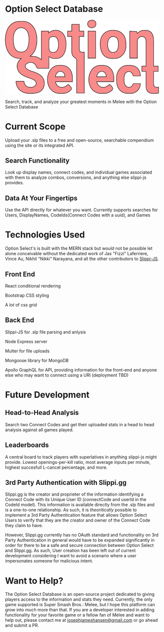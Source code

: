 # **Option Select Database**

![Option Select Database](./client/src/optionselectdb2-cropped.svg)

 Search, track, and analyze your greatest moments in Melee with the Option Select Database

# **Current Scope**

Upload your .slp files to a free and open-source, searchable compendium using the site or its integrated API. 

## **Search Functionality**

Look up display names, connect codes, and individual games associated with them to analyze combos, conversions, and anything else slippi-js provides.

## **Data At Your Fingertips**

Use the API directly for whatever you want. Currently supports searches for Users, DisplayNames, CodeIds(Connect Codes with a uuid), and Games

# **Technologies Used**

Option Select's is built with the MERN stack but would not be possible let alone conceivable without the dedicated work of Jas "Fizzi" Laferriere, Vince Au, Nikhil "Nikki" Narayana, and all the other contributors to [Slippi-JS](https://github.com/project-slippi/slippi-js).

## **Front End**

React conditional rendering

Bootstrap CSS styling

A *lot* of css grid

## **Back End**

Slippi-JS for .slp file parsing and anlysis

Node Express server

Multer for file uploads

Mongoose library for MongoDB

Apollo GraphQL for API, providing information for the front-end and anyone else who may want to connect using a URI (deployment TBD)

# **Future Development**

## **Head-to-Head Analysis**

Search two Connect Codes and get their uploaded stats in a head to head analysis against all games played.

## **Leaderboards**

A central board to track players with superlatives in anything slippi-js might provide. Lowest openings-per-kill ratio, most average inputs per minute, highest succesfull L-cancel percentage, and more. 

## **3rd Party Authentication with Slippi.gg**

Slippi.gg is the creator and proprieter of the information identifying a Connect Code with its Unique User ID (connectCode and userId in the CodeId model). This information is available directly from the .slp files and is a one-to-one relationship. As such, it is *theoritically* possible to implement a 3rd Party Authentication feature that allows Option Select Users to verify that they are the creator and owner of the Connect Code they claim to have.

However, Slippi.gg currently has no OAuth standard and functionality on 3rd Party Authentication in general would have to be expanded significantly in order for there to be a safe and secure connection between Option Select and Slippi.gg. As such, User creation has been left out of current development considering I want to avoid a scenario where a user impersonates someone for malicious intent.

# **Want to Help?**

The Option Select Database is an open-source project dedicated to giving players access to the information and stats they need. Currently, the only game supported is Super Smash Bros.: Melee, but I hope this platform can grow into much more than that. If you are a developer interested in adding functionality for your favorite game or a fellow fan of Melee and want to help out, please contact me at josephjameshansen@gmail.com or go ahead and submit a PR.